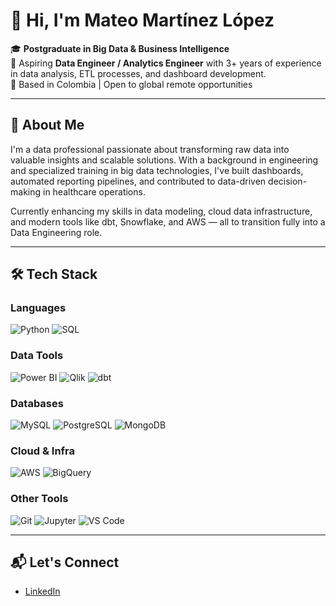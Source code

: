 # 👋 Hi, I'm Mateo Martínez López

🎓 **Postgraduate in Big Data & Business Intelligence**  
💼 Aspiring **Data Engineer / Analytics Engineer** with 3+ years of experience in data analysis, ETL processes, and dashboard development.  
📍 Based in Colombia | Open to global remote opportunities  

---

## 🚀 About Me

I'm a data professional passionate about transforming raw data into valuable insights and scalable solutions. With a background in engineering and specialized training in big data technologies, I've built dashboards, automated reporting pipelines, and contributed to data-driven decision-making in healthcare operations.

Currently enhancing my skills in data modeling, cloud data infrastructure, and modern tools like dbt, Snowflake, and AWS — all to transition fully into a Data Engineering role.

---

## 🛠️ Tech Stack

### Languages  
![Python](https://img.shields.io/badge/Python-3776AB?style=for-the-badge&logo=python&logoColor=white) ![SQL](https://img.shields.io/badge/SQL-4479A1?style=for-the-badge&logo=postgresql&logoColor=white)

### Data Tools  
![Power BI](https://img.shields.io/badge/Power%20BI-F2C811?style=for-the-badge&logo=powerbi&logoColor=black)  ![Qlik](https://img.shields.io/badge/Qlik-009845?style=for-the-badge&logo=qlik&logoColor=white)  ![dbt](https://img.shields.io/badge/dbt-FF694B?style=for-the-badge&logo=dbt&logoColor=white)  

### Databases 
![MySQL](https://img.shields.io/badge/MySQL-4479A1?style=for-the-badge&logo=mysql&logoColor=white) ![PostgreSQL](https://img.shields.io/badge/PostgreSQL-336791?style=for-the-badge&logo=postgresql&logoColor=white) ![MongoDB](https://img.shields.io/badge/MongoDB-47A248?style=for-the-badge&logo=mongodb&logoColor=white)

### Cloud & Infra  
![AWS](https://img.shields.io/badge/AWS-232F3E?style=for-the-badge&logo=amazonaws&logoColor=white) ![BigQuery](https://img.shields.io/badge/BigQuery-4285F4?style=for-the-badge&logo=googlecloud&logoColor=white)  

### Other Tools  
![Git](https://img.shields.io/badge/Git-F05032?style=for-the-badge&logo=git&logoColor=white) ![Jupyter](https://img.shields.io/badge/Jupyter-F37626?style=for-the-badge&logo=jupyter&logoColor=white) ![VS Code](https://img.shields.io/badge/VS%20Code-007ACC?style=for-the-badge&logo=visual-studio-code&logoColor=white)


---

## 📬 Let's Connect

- [LinkedIn](https://www.linkedin.com/in/mateo-mart%C3%ADnez-l%C3%B3pez-bdbi/)
